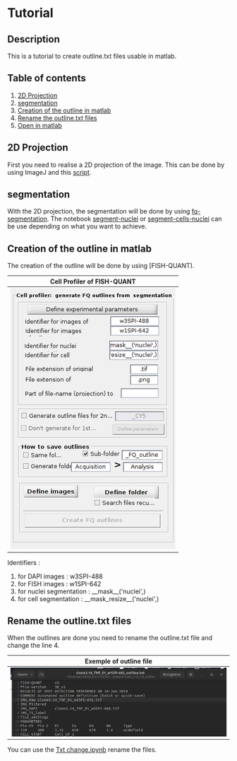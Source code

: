 # Tutorial

## Description
This is a tutorial to create outline.txt files usable in matlab.

## Table of contents
1. [2D Projection](#projection)
2. [segmentation](#segmentation)
3. [Creation of the outline in matlab](#outline)
4. [Rename the outline.txt files](#rename)
5. [Open in matlab](#matlab)

   
## 2D Projection 
First you need to realise a 2D projection of the image.
This can be done by using ImageJ and this [script](https://github.com/raphaeluniversitebdx/StageM2/blob/main/segmentation_fixed_cells/Z_project_all_file_mac).
 


## segmentation
With the 2D projection, the segmentation will be done by using [fq-segmentation](https://github.com/fish-quant/fq-segmentation/).
The notebook [segment-nuclei](https://github.com/fish-quant/fq-segmentation/blob/master/notebooks/segment-cells-nuclei.ipynb) or [segment-cells-nuclei](https://github.com/fish-quant/fq-segmentation/blob/master/notebooks/segment-cells-nuclei.ipynb) can be use depending on what you want to achieve. 

## Creation of the outline in matlab
The creation of the outline will be done by using [FISH-QUANT).

| Cell Profiler of FISH-QUANT |
|------------- |
| ![](image_tuto/parametre_CP.png "Example of parameters for Cell Profiler in FISH-QUANT")|

Identifiers : 
1. for DAPI images : w3SPI-488
2. for FISH images : w1SPI-642
3. for nuclei segmentation : \_\_mask_\_('nuclei',)
4. for cell segmentation : \_\_mask\_resize_\_('nuclei',)

## Rename the outline.txt files
When the outlines are done you need to rename the outline.txt file and change the line 4. 

| Exemple of outline file |
|------------- |
| ![](image_tuto/exemple_outline_file.png "Example of correct outline file")|

You can use the [Txt change.ipynb](https://github.com/raphaeluniversitebdx/StageM2/blob/main/segmentation_fixed_cells/Txt%20change.ipynb) rename the files. 



